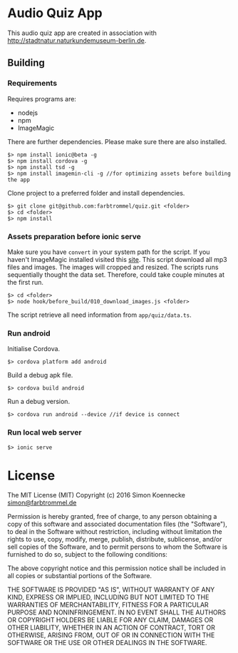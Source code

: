 # Audio Quiz App

This audio quiz app are created in association with http://stadtnatur.naturkundemuseum-berlin.de.

## Building

### Requirements

Requires programs are:

* nodejs
* npm
* ImageMagic

There are further dependencies. Please make sure there are also installed.

```
$> npm install ionic@beta -g
$> npm install cordova -g
$> npm install tsd -g
$> npm install imagemin-cli -g //for optimizing assets before building the app
```

Clone project to a preferred folder and install dependencies.

```
$> git clone git@github.com:farbtrommel/quiz.git <folder>
$> cd <folder>
$> npm install
```

### Assets preparation before ionic serve

Make sure you have `convert` in your system path for the script. 
If you haven't ImageMagic installed visited this [site](http://www.imagemagick.org/script/binary-releases.php).
This script download all mp3 files and images. The images will cropped and resized.
The scripts runs sequentially thought the data set. Therefore, could take couple minutes at the first run.

```
$> cd <folder>
$> node hook/before_build/010_download_images.js <folder>
```

The script retrieve all need information from `app/quiz/data.ts`.

### Run android

Initialise Cordova.

```
$> cordova platform add android 
```

Build a debug apk file.

```
$> cordova build android 
```

Run a debug version.

```
$> cordova run android --device //if device is connect
```



### Run local web server

```
$> ionic serve
```

# License
The MIT License (MIT)
Copyright (c) 2016 Simon Koennecke <simon@farbtrommel.de>

Permission is hereby granted, free of charge, to any person obtaining a copy of this software and associated documentation files (the "Software"), to deal in the Software without restriction, including without limitation the rights to use, copy, modify, merge, publish, distribute, sublicense, and/or sell copies of the Software, and to permit persons to whom the Software is furnished to do so, subject to the following conditions:

The above copyright notice and this permission notice shall be included in all copies or substantial portions of the Software.

THE SOFTWARE IS PROVIDED "AS IS", WITHOUT WARRANTY OF ANY KIND, EXPRESS OR IMPLIED, INCLUDING BUT NOT LIMITED TO THE WARRANTIES OF MERCHANTABILITY, FITNESS FOR A PARTICULAR PURPOSE AND NONINFRINGEMENT. IN NO EVENT SHALL THE AUTHORS OR COPYRIGHT HOLDERS BE LIABLE FOR ANY CLAIM, DAMAGES OR OTHER LIABILITY, WHETHER IN AN ACTION OF CONTRACT, TORT OR OTHERWISE, ARISING FROM, OUT OF OR IN CONNECTION WITH THE SOFTWARE OR THE USE OR OTHER DEALINGS IN THE SOFTWARE.